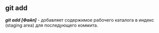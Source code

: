 ## git add 

***git add [Файл]*** - добавляет содержимое рабочего каталога в индекс (staging area) для последующего коммита.

